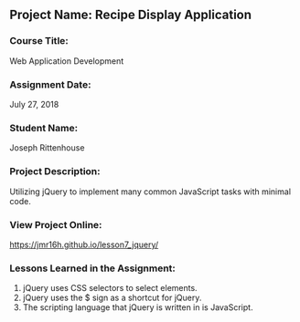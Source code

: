## Project Name:  Recipe Display Application

### Course Title:
Web Application Development

### Assignment Date:  
July 27, 2018

### Student Name:  
Joseph Rittenhouse

### Project Description:
Utilizing jQuery to implement many common JavaScript tasks with minimal code.

### View Project Online:

https://jmr16h.github.io/lesson7_jquery/


### Lessons Learned in the Assignment:
1. jQuery uses CSS selectors to select elements.
2. jQuery uses the $ sign as a shortcut for jQuery.
3. The scripting language that jQuery is written in is JavaScript.

